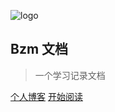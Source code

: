 ![logo](https://cdn.jsdelivr.net/gh/qianzai/mydocs@master/custom/_media/icon.svg)

## Bzm 文档

> 一个学习记录文档

<span id="busuanzi_container_site_pv" style='display:none'>
    👀 本站总访问量：<span id="busuanzi_value_site_pv"></span> 次
</span>
<span id="busuanzi_container_site_uv" style='display:none'>
    | 🚴‍♂️ 本站总访客数：<span id="busuanzi_value_site_uv"></span> 人
</span>

<!-- <span id="sitetime"></span> -->

[个人博客](https://bzm.ink/) [开始阅读](README.md)
